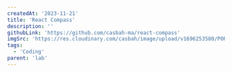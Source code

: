 ```yaml
---
createdAt: '2023-11-21'
title: 'React Compass'
description: ''
githubLink: 'https://github.com/casbah-ma/react-compass'
imgSrc: 'https://res.cloudinary.com/casbah/image/upload/v1696253580/PORTFOLIO/pexels-joshua-woroniecki-3832684_kyonsx.jpg'
tags:
  - 'Coding'
parent: 'lab'
---
```

